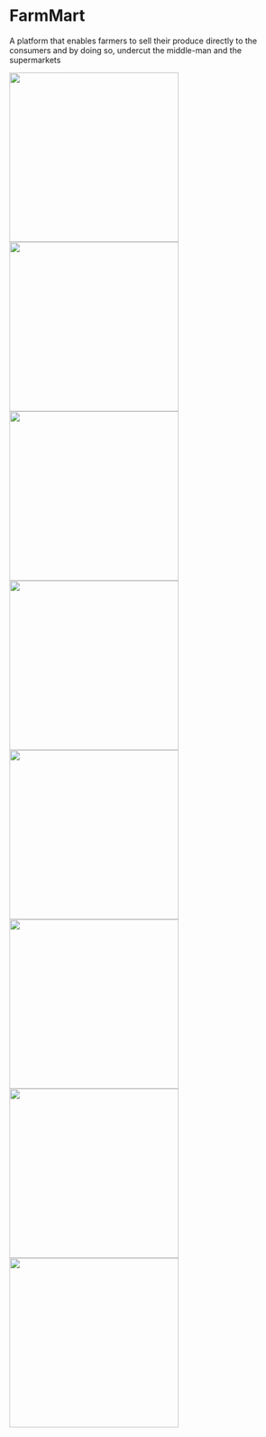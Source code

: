# FarmMart
A platform that enables farmers to sell their produce directly to the consumers and by doing so, undercut the middle-man and the supermarkets


<img src="documentation/Landing Page.png" width="300"/><img src="documentation/Login.png" width="300"><img src="documentation/Logged in page.png" width="300"><img src="documentation/Send Messages.png" width="300"/><img src="documentation/Add Store.png" width="300"/><img src="documentation/Browse Stores.png" width="300"/><img src="documentation/Contact Seller.png" width="300"/><img src="documentation/Messages.png" width="300"/>
